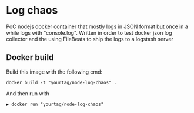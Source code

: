 # Log chaos

PoC nodejs docker container that mostly logs in JSON format but once in a while logs with "console.log".
Written in order to test docker json log collector and the using FileBeats to ship the logs to a logstash server

## Docker build

Build this image with the following cmd:
```
docker build -t "yourtag/node-log-chaos" .
```

And then run with
```
▶ docker run "yourtag/node-log-chaos"
```